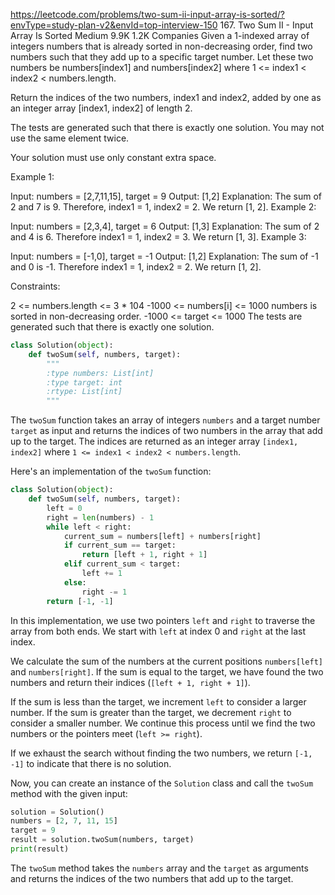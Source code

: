 https://leetcode.com/problems/two-sum-ii-input-array-is-sorted/?envType=study-plan-v2&envId=top-interview-150
167. Two Sum II - Input Array Is Sorted
Medium
9.9K
1.2K
Companies
Given a 1-indexed array of integers numbers that is already sorted in non-decreasing order, find two numbers such that they add up to a specific target number. Let these two numbers be numbers[index1] and numbers[index2] where 1 <= index1 < index2 < numbers.length.

Return the indices of the two numbers, index1 and index2, added by one as an integer array [index1, index2] of length 2.

The tests are generated such that there is exactly one solution. You may not use the same element twice.

Your solution must use only constant extra space.

 

Example 1:

Input: numbers = [2,7,11,15], target = 9
Output: [1,2]
Explanation: The sum of 2 and 7 is 9. Therefore, index1 = 1, index2 = 2. We return [1, 2].
Example 2:

Input: numbers = [2,3,4], target = 6
Output: [1,3]
Explanation: The sum of 2 and 4 is 6. Therefore index1 = 1, index2 = 3. We return [1, 3].
Example 3:

Input: numbers = [-1,0], target = -1
Output: [1,2]
Explanation: The sum of -1 and 0 is -1. Therefore index1 = 1, index2 = 2. We return [1, 2].
 

Constraints:

2 <= numbers.length <= 3 * 104
-1000 <= numbers[i] <= 1000
numbers is sorted in non-decreasing order.
-1000 <= target <= 1000
The tests are generated such that there is exactly one solution.

```python
class Solution(object):
    def twoSum(self, numbers, target):
        """
        :type numbers: List[int]
        :type target: int
        :rtype: List[int]
        """
```

The `twoSum` function takes an array of integers `numbers` and a target number `target` as input and returns the indices of two numbers in the array that add up to the target. The indices are returned as an integer array `[index1, index2]` where `1 <= index1 < index2 < numbers.length`.

Here's an implementation of the `twoSum` function:

```python
class Solution(object):
    def twoSum(self, numbers, target):
        left = 0
        right = len(numbers) - 1
        while left < right:
            current_sum = numbers[left] + numbers[right]
            if current_sum == target:
                return [left + 1, right + 1]
            elif current_sum < target:
                left += 1
            else:
                right -= 1
        return [-1, -1]
```

In this implementation, we use two pointers `left` and `right` to traverse the array from both ends. We start with `left` at index 0 and `right` at the last index.

We calculate the sum of the numbers at the current positions `numbers[left]` and `numbers[right]`. If the sum is equal to the target, we have found the two numbers and return their indices (`[left + 1, right + 1]`). 

If the sum is less than the target, we increment `left` to consider a larger number. If the sum is greater than the target, we decrement `right` to consider a smaller number. We continue this process until we find the two numbers or the pointers meet (`left >= right`).

If we exhaust the search without finding the two numbers, we return `[-1, -1]` to indicate that there is no solution.

Now, you can create an instance of the `Solution` class and call the `twoSum` method with the given input:

```python
solution = Solution()
numbers = [2, 7, 11, 15]
target = 9
result = solution.twoSum(numbers, target)
print(result)
```

The `twoSum` method takes the `numbers` array and the `target` as arguments and returns the indices of the two numbers that add up to the target.